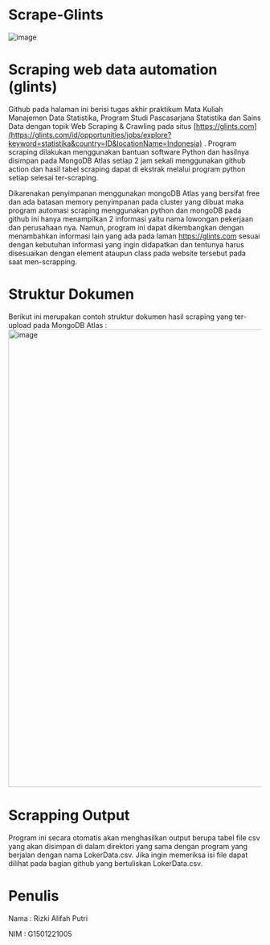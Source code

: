# Scrape-Glints
![image](https://github.com/rizkialifah/Scrape-Glints/assets/50816275/e56b5628-21c7-4872-bb1b-9ad228f27eb7)

# Scraping web data automation (glints)
Github pada halaman ini berisi tugas akhir praktikum Mata Kuliah Manajemen Data Statistika, Program Studi Pascasarjana Statistika dan Sains Data dengan topik Web Scraping & Crawling pada situs [https://glints.com](https://glints.com/id/opportunities/jobs/explore?keyword=statistika&country=ID&locationName=Indonesia) . Program scraping dilakukan menggunakan bantuan software Python dan hasilnya disimpan pada MongoDB Atlas setiap 2 jam sekali menggunakan github action dan hasil tabel scraping dapat di ekstrak melalui program python setiap selesai ter-scraping. 

Dikarenakan penyimpanan menggunakan mongoDB Atlas yang bersifat free dan ada batasan memory penyimpanan pada cluster yang dibuat maka program automasi scraping menggunakan python dan mongoDB pada github ini hanya menampilkan 2 informasi  yaitu nama lowongan pekerjaan dan perusahaan nya. Namun, program ini dapat dikembangkan dengan menambahkan informasi lain yang ada pada laman https://glints.com sesuai dengan kebutuhan informasi yang ingin didapatkan dan tentunya harus disesuaikan dengan element ataupun class pada website tersebut pada saat men-scrapping.

# Struktur Dokumen
Berikut ini merupakan contoh struktur dokumen hasil scraping yang ter-upload pada MongoDB Atlas :
<img width="909" alt="image" src="https://github.com/rizkialifah/Scrape-Glints/assets/50816275/cf806bf0-6e02-4eb8-9991-f46c78522dea">

# Scrapping Output
Program ini secara otomatis akan menghasilkan output berupa tabel file csv yang akan disimpan di dalam direktori yang sama dengan program yang berjalan dengan nama LokerData.csv. Jika ingin memeriksa isi file dapat dilihat pada bagian github yang bertuliskan LokerData.csv.

# Penulis
Nama  : Rizki Alifah Putri

NIM   : G1501221005


